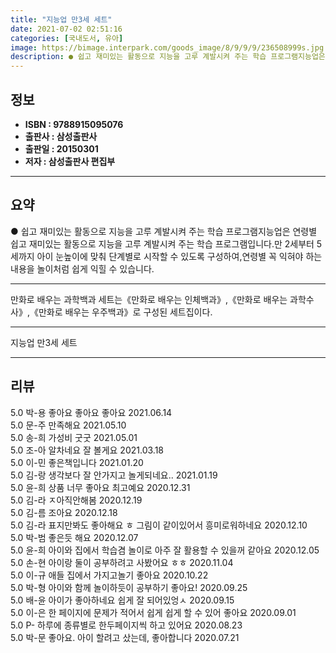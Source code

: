 ```yaml
---
title: "지능업 만3세 세트"
date: 2021-07-02 02:51:16
categories: [국내도서, 유아]
image: https://bimage.interpark.com/goods_image/8/9/9/9/236508999s.jpg
description: ● 쉽고 재미있는 활동으로 지능을 고루 계발시켜 주는 학습 프로그램지능업은 연령별 쉽고 재미있는 활동으로 지능을 고루 계발시켜 주는 학습 프로그램입니다.만 2세부터 5세까지 아이 눈높이에 맞춰 단계별로 시작할 수 있도록 구성하여,연령별 꼭 익혀야 하는 내용을 놀이처럼 쉽게 익힐 수 있
---
```


## **정보**

- **ISBN : 9788915095076**
- **출판사 : 삼성출판사**
- **출판일 : 20150301**
- **저자 : 삼성출판사 편집부**

------



## **요약**

●  쉽고 재미있는 활동으로 지능을 고루 계발시켜 주는 학습 프로그램지능업은 연령별 쉽고 재미있는 활동으로 지능을 고루 계발시켜 주는 학습 프로그램입니다.만 2세부터 5세까지 아이 눈높이에 맞춰 단계별로 시작할 수 있도록 구성하여,연령별 꼭 익혀야 하는 내용을 놀이처럼 쉽게 익힐 수 있습니다.

------

만화로 배우는 과학백과 세트는《만화로 배우는 인체백과》,《만화로 배우는 과학수사》,《만화로 배우는 우주백과》로 구성된 세트집이다.

------


지능업 만3세 세트 

------


## **리뷰** 

5.0 박-용 좋아요 좋아요 좋아요 2021.06.14 <br/>5.0 문-주 만족해요 2021.05.10 <br/>5.0 송-희 가성비 굿굿 2021.05.01 <br/>5.0 조-아 알차네요 잘 볼게요 2021.03.18 <br/>5.0 이-민 좋은책입니다 2021.01.20 <br/>5.0 김-랑 생각보다 잘 안가지고 놀게되네요.. 2021.01.19 <br/>5.0 윤-희 상품 너무 좋아요 최고예요 2020.12.31 <br/>5.0 김-라 ㅈ아직안해봄 2020.12.19 <br/>5.0 김-름 조아요  2020.12.18 <br/>5.0 김-라 표지만봐도 좋아해요 ㅎ
그림이 같이있어서 흥미로워하네요 2020.12.10 <br/>5.0 박-범 좋은듯 해요 2020.12.07 <br/>5.0 윤-희 아이와 집에서  학습겸 놀이로 아주 잘 활용할 수 있을꺼 같아요 2020.12.05 <br/>5.0 손-현 아이랑 둘이 공부하려고 사봤어요 ㅎㅎ 2020.11.04 <br/>5.0 이-규 애들 집에서 가지고놀기 좋아요 2020.10.22 <br/>5.0 박-형 아이와 함께 놀이하듯이 공부하기 좋아요! 2020.09.25 <br/>5.0 배-윤 아이가 좋아하네요 쉽게 잘 되어있엉ㅅ 2020.09.15 <br/>5.0 이-은 한 페이지에 문제가 적어서 쉽게 쉽게 할 수 있어 좋아요 2020.09.01 <br/>5.0 P- 하루에 종류별로 한두페이지씩 하고 있어요 2020.08.23 <br/>5.0 박-문 좋아요. 아이 할려고 샀는데, 좋아합니다 2020.07.21 <br/>